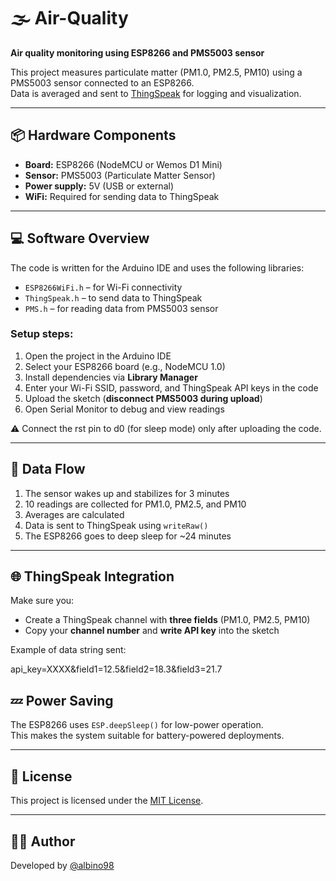 # 🌫️ Air-Quality

**Air quality monitoring using ESP8266 and PMS5003 sensor**

This project measures particulate matter (PM1.0, PM2.5, PM10) using a PMS5003 sensor connected to an ESP8266.  
Data is averaged and sent to [ThingSpeak](https://thingspeak.com/) for logging and visualization.

---

## 📦 Hardware Components

- **Board:** ESP8266 (NodeMCU or Wemos D1 Mini)
- **Sensor:** PMS5003 (Particulate Matter Sensor)
- **Power supply:** 5V (USB or external)
- **WiFi:** Required for sending data to ThingSpeak

---

<!--
## 🔌 Wiring

| PMS5003 Pin | ESP8266 Pin   | Description                             |
|-------------|----------------|-----------------------------------------|
| TX          | GPIO3 (RX)     | Sensor → ESP (Serial data)              |
| RX          | GPIO1 (TX)     | ESP → Sensor (optional)                 |
| VCC         | 5V             | Power supply                            |
| GND         | GND            | Ground                                  |

> ⚠️ Disconnect the sensor during code upload to avoid conflicts with the USB serial interface.  
> 📌 Use **5V** to power the PMS5003 (it does not work reliably at 3.3V).

---
-->
## 💻 Software Overview

The code is written for the Arduino IDE and uses the following libraries:

- `ESP8266WiFi.h` – for Wi-Fi connectivity
- `ThingSpeak.h` – to send data to ThingSpeak
- `PMS.h` – for reading data from PMS5003 sensor

### Setup steps:

1. Open the project in the Arduino IDE
2. Select your ESP8266 board (e.g., NodeMCU 1.0)
3. Install dependencies via **Library Manager**
4. Enter your Wi-Fi SSID, password, and ThingSpeak API keys in the code
5. Upload the sketch (**disconnect PMS5003 during upload**)
6. Open Serial Monitor to debug and view readings

⚠️ Connect the rst pin to d0 (for sleep mode) only after uploading the code.

---

## 📡 Data Flow

1. The sensor wakes up and stabilizes for 3 minutes
2. 10 readings are collected for PM1.0, PM2.5, and PM10
3. Averages are calculated
4. Data is sent to ThingSpeak using `writeRaw()`
5. The ESP8266 goes to deep sleep for ~24 minutes

---

## 🌐 ThingSpeak Integration

Make sure you:

- Create a ThingSpeak channel with **three fields** (PM1.0, PM2.5, PM10)
- Copy your **channel number** and **write API key** into the sketch

Example of data string sent:

api_key=XXXX&field1=12.5&field2=18.3&field3=21.7

## 💤 Power Saving

The ESP8266 uses `ESP.deepSleep()` for low-power operation.  
This makes the system suitable for battery-powered deployments.

---

## 📄 License

This project is licensed under the [MIT License](LICENSE).

---

## 🙋‍♂️ Author

Developed by [@albino98](https://github.com/albino98)



<!-- connettere il pin rst al d0 (per la sleep mode) solo dopo aver caricato il codice. -->




